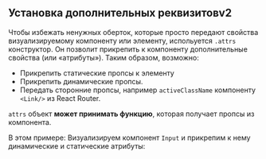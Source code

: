 ## Установка дополнительных реквизитовv2
Чтобы избежать ненужных оберток, которые просто передают свойства визуализируемому компоненту или элементу, испольуется `.attrs` конструктор.
Он позволит прикрепить к компоненту дополнительные свойства (или «атрибуты»).
Таким образом, возможно:
- Прикрепить статические пропсы к элементу
- Прикрепить динамические пропсы.
- Передать сторонние пропсы, например `activeClassName` компоненту `<Link/>` из React Router. 
  
`attrs` объект **может принимать функцию**, которая получает пропсы из компонента. 

В этом примере:
Визуализируем компонент `Input` и прикрепим к нему динамические и статические атрибуты: